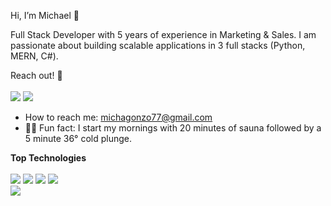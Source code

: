 Hi, I’m Michael 👋 

Full Stack Developer with 5 years of experience in Marketing & Sales. I am passionate about building scalable applications in 3 full stacks (Python, MERN, C#).

Reach out! 📡
</br>
</br>
<a href="https://www.linkedin.com/in/michagonzo/"><img src="https://img.shields.io/badge/LinkedIn-0077B5?style=for-the-badge&logo=linkedin&logoColor=white" /></a>
<a href="mailto:michagonzo77@gmail.com"><img src="https://img.shields.io/badge/Gmail-D14836?style=for-the-badge&logo=gmail&logoColor=white" /></a>
</br>
* How to reach me: michagonzo77@gmail.com
* 💪🏼 Fun fact: I start my mornings with 20 minutes of sauna followed by a 5 minute 36° cold plunge.


<b>Top Technologies</b>
</br>
</br>
<img src="https://img.shields.io/badge/Python-FFD43B?style=for-the-badge&logo=python&logoColor=blue" />
<img src="https://img.shields.io/badge/JavaScript-323330?style=for-the-badge&logo=javascript&logoColor=F7DF1E" />
<img src="https://img.shields.io/badge/HTML5-E34F26?style=for-the-badge&logo=html5&logoColor=white" />
<img src="https://img.shields.io/badge/CSS3-1572B6?style=for-the-badge&logo=css3&logoColor=white" />
</br>
<img src="https://github-readme-stats.vercel.app/api/top-langs/?username=michagonzo77" />




<!---
michagonzo77/michagonzo77 is a ✨ special ✨ repository because its `README.md` (this file) appears on your GitHub profile.
You can click the Preview link to take a look at your changes.
--->
